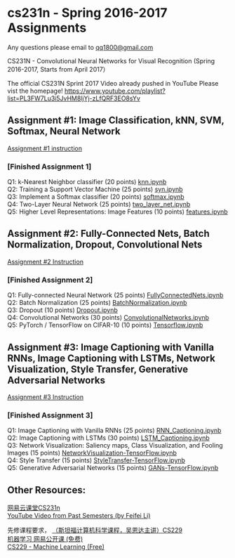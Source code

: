 # cs231n - Spring 2016-2017 Assignments
Any questions please email to qq1800@gmail.com

CS231N - Convolutional Neural Networks for Visual Recognition (Spring 2016-2017, Starts from April 2017）

The official CS231N Sprint 2017 Video already pushed in YouTube
Please vist the homepage!
https://www.youtube.com/playlist?list=PL3FW7Lu3i5JvHM8ljYj-zLfQRF3EO8sYv

## Assignment #1: Image Classification, kNN, SVM, Softmax, Neural Network
[Assignment #1 instruction](http://cs231n.github.io/assignments2017/assignment1/)
### [Finished Assignment 1]
Q1: k-Nearest Neighbor classifier (20 points) [knn.ipynb](https://github.com/peter6888/cs231n/blob/master/assignment1/knn.ipynb) <br/>
Q2: Training a Support Vector Machine (25 points) [syn.ipynb](https://github.com/peter6888/cs231n/blob/master/assignment1/svm.ipynb) <br/>
Q3: Implement a Softmax classifier (20 points) [softmax.ipynb](https://github.com/peter6888/cs231n/blob/master/assignment1/softmax.ipynb) <br/>
Q4: Two-Layer Neural Network (25 points) [two_layer_net.ipynb](https://github.com/peter6888/cs231n/blob/master/assignment1/two_layer_net.ipynb) <br/>
Q5: Higher Level Representations: Image Features (10 points) [features.ipynb](https://github.com/peter6888/cs231n/blob/master/assignment1/features.ipynb) <br/>
## Assignment #2: Fully-Connected Nets, Batch Normalization, Dropout, Convolutional Nets
[Assignment #2 Instruction](http://cs231n.github.io/assignments2017/assignment2/)
### [Finished Assignment 2]
Q1: Fully-connected Neural Network (25 points) [FullyConnectedNets.ipynb](https://github.com/peter6888/cs231n/blob/master/assignment2/FullyConnectedNets.ipynb) <br/>
Q2: Batch Normalization (25 points) [BatchNormalization.ipynb](https://github.com/peter6888/cs231n/blob/master/assignment2/BatchNormalization.ipynb) <br/>
Q3: Dropout (10 points) [Dropout.ipynb](https://github.com/peter6888/cs231n/blob/master/assignment2/Dropout.ipynb) <br/>
Q4: Convolutional Networks (30 points) [ConvolutionalNetworks.ipynb](https://github.com/peter6888/cs231n/blob/master/assignment2/ConvolutionalNetworks.ipynb) <br/>
Q5: PyTorch / TensorFlow on CIFAR-10 (10 points) [Tensorflow.ipynb](https://github.com/peter6888/cs231n/blob/master/assignment2/TensorFlow.ipynb) <br/>
## Assignment #3: Image Captioning with Vanilla RNNs, Image Captioning with LSTMs, Network Visualization, Style Transfer, Generative Adversarial Networks
[Assignment #3 Instruction](http://cs231n.github.io/assignments2017/assignment3/) <br/>
### [Finished Assignment 3]
Q1: Image Captioning with Vanilla RNNs (25 points) [RNN_Captioning.ipynb](https://github.com/peter6888/cs231n/blob/master/assignment3/RNN_Captioning.ipynb) <br/>
Q2: Image Captioning with LSTMs (30 points) [LSTM_Captioning.ipynb](https://github.com/peter6888/cs231n/blob/master/assignment3/LSTM_Captioning.ipynb) <br/>
Q3: Network Visualization: Saliency maps, Class Visualization, and Fooling Images (15 points) [NetworkVisualization-TensorFlow.ipynb](https://github.com/peter6888/cs231n/blob/master/assignment3/NetworkVisualization-TensorFlow.ipynb) <br/>
Q4: Style Transfer (15 points) [StyleTransfer-TensorFlow.ipynb](https://github.com/peter6888/cs231n/blob/master/assignment3/StyleTransfer-TensorFlow.ipynb) <br/>
Q5: Generative Adversarial Networks (15 points) [GANs-TensorFlow.ipynb](https://github.com/peter6888/cs231n/blob/master/assignment3/GANs-TensorFlow.ipynb) <br/>
	
## Other Resources: 
[网易云课堂CS231n](http://study.163.com/course/introduction/1003223001.htm#/courseDetail) <br/>
[YouTube Video from Past Semesters (by Feifei Li)](https://www.youtube.com/watch?v=g-PvXUjD6qg&list=PLlJy-eBtNFt6EuMxFYRiNRS07MCWN5UIA) <br/>

先修课程要求，
[（斯坦福计算机科学课程，吴恩达主讲）CS229 ](http://cs229.stanford.edu/CS229) <br/> 
[机器学习 网易公开课 (免费) ](http://open.163.com/special/opencourse/machinelearning.html) <br/>
[CS229 - Machine Learning (Free) ](https://www.coursera.org/learn/machine-learning/home/welcome) <br/>



